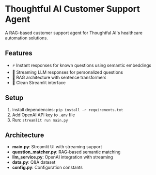 # Thoughtful AI Customer Support Agent

A RAG-based customer support agent for Thoughtful AI's healthcare automation solutions.

## Features
- ⚡ Instant responses for known questions using semantic embeddings
- 🌊 Streaming LLM responses for personalized questions  
- 🧠 RAG architecture with sentence transformers
- 🎨 Clean Streamlit interface

## Setup
1. Install dependencies: `pip install -r requirements.txt`
2. Add OpenAI API key to `.env` file
3. Run: `streamlit run main.py`

## Architecture
- **main.py**: Streamlit UI with streaming support
- **question_matcher.py**: RAG-based semantic matching
- **llm_service.py**: OpenAI integration with streaming
- **data.py**: Q&A dataset
- **config.py**: Configuration constants

